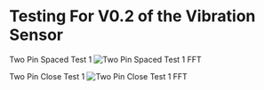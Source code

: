 # Testing For V0.2 of the Vibration Sensor

Two Pin Spaced Test 1
![Two Pin Spaced Test 1 FFT](https://github.com/ARTS-Laboratory\Drone-Delivered-Vibration-Sensor\hardware_design\V0.2\Testing\Figures\TwoPinSpaced1.png)

Two Pin Close Test 1
![Two Pin Close Test 1 FFT](https://github.com/ARTS-Laboratory\Drone-Delivered-Vibration-Sensor\hardware_design\V0.2\Testing\Figures\TwoPinClose1.png)